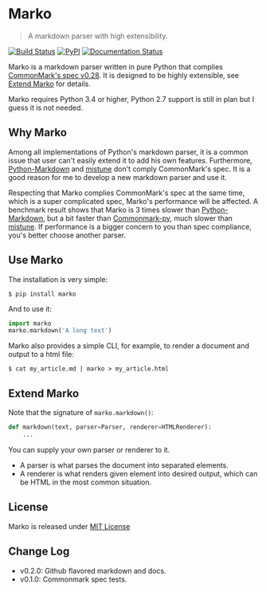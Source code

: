 Marko
=====
> A markdown parser with high extensibility.

[![Build Status](https://travis-ci.org/frostming/marko.svg?branch=master)](https://travis-ci.org/frostming/marko)
[![PyPI](https://img.shields.io/pypi/v/marko.svg)](https://pypi.org/project/marko/)
[![Documentation Status](https://readthedocs.org/projects/marko-py/badge/?version=latest)](https://marko-py.readthedocs.io/en/latest/?badge=latest)

Marko is a markdown parser written in pure Python that complies [CommonMark's spec v0.28][spec].
It is designed to be highly extensible, see [Extend Marko](#extend-marko) for details.

Marko requires Python 3.4 or higher, Python 2.7 support is still in plan but I guess it is not needed.

## Why Marko

Among all implementations of Python's markdown parser, it is a common issue that user can't easily extend it to add his own features. Furthermore, [Python-Markdown][pymd] and [mistune][mistune] don't comply CommonMark's spec. It is a good reason for me to develop a new markdown parser and use it.

Respecting that Marko complies CommonMark's spec at the same time, which is a super complicated spec, Marko's performance will be affected.
A benchmark result shows that Marko is 3 times slower than [Python-Markdown][pymd], but a bit faster than [Commonmark-py][cmpy], much slower than [mistune][mistune]. If performance is a bigger concern to you than spec compliance, you's better choose another parser.

[spec]: https://spec.commonmark.org/0.28/
[pymd]: https://github.com/waylan/Python-Markdown
[mistune]: https://github.com/lepture/mistune
[cmpy]: https://github.com/rtfd/CommonMark-py

## Use Marko

The installation is very simple:

    $ pip install marko

And to use it:
```python
import marko
marko.markdown('A long text')
```
Marko also provides a simple CLI, for example, to render a document and output to a html file:

    $ cat my_article.md | marko > my_article.html

## Extend Marko

Note that the signature of `marko.markdown()`:
```python
def markdown(text, parser=Parser, renderer=HTMLRenderer):
    ...
```
You can supply your own parser or renderer to it.

* A parser is what parses the document into separated elements.
* A renderer is what renders given element into desired output, which can be HTML in the most common situation.

## License

Marko is released under [MIT License](LICENSE)


## Change Log

* v0.2.0: Github flavored markdown and docs.
* v0.1.0: Commonmark spec tests.
